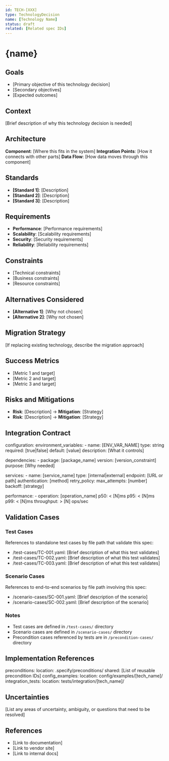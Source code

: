 ```yaml
---
id: TECH-[XXX]
type: TechnologyDecision
name: [Technology Name]
status: draft
related: [Related spec IDs]
---
```

# {name}

## Goals
- [Primary objective of this technology decision]
- [Secondary objectives]
- [Expected outcomes]

## Context
[Brief description of why this technology decision is needed]

## Architecture
**Component**: [Where this fits in the system]
**Integration Points**: [How it connects with other parts]
**Data Flow**: [How data moves through this component]

## Standards
- **[Standard 1]**: [Description]
- **[Standard 2]**: [Description]
- **[Standard 3]**: [Description]

## Requirements
- **Performance**: [Performance requirements]
- **Scalability**: [Scalability requirements]
- **Security**: [Security requirements]
- **Reliability**: [Reliability requirements]

## Constraints
- [Technical constraints]
- [Business constraints]
- [Resource constraints]

## Alternatives Considered
- **[Alternative 1]**: [Why not chosen]
- **[Alternative 2]**: [Why not chosen]

## Migration Strategy
[If replacing existing technology, describe the migration approach]

## Success Metrics
- [Metric 1 and target]
- [Metric 2 and target]
- [Metric 3 and target]

## Risks and Mitigations
- **Risk**: [Description] → **Mitigation**: [Strategy]
- **Risk**: [Description] → **Mitigation**: [Strategy]

## Integration Contract
configuration:
  environment_variables:
    - name: [ENV_VAR_NAME]
      type: string
      required: [true|false]
      default: [value]
      description: [What it controls]

  dependencies:
    - package: [package_name]
      version: [version_constraint]
      purpose: [Why needed]

  services:
    - name: [service_name]
      type: [internal|external]
      endpoint: [URL or path]
      authentication: [method]
      retry_policy:
        max_attempts: [number]
        backoff: [strategy]

  performance:
    - operation: [operation_name]
      p50: < [N]ms
      p95: < [N]ms
      p99: < [N]ms
      throughput: > [N] ops/sec

## Validation Cases

### Test Cases
References to standalone test cases by file path that validate this spec:
- /test-cases/TC-001.yaml: [Brief description of what this test validates]
- /test-cases/TC-002.yaml: [Brief description of what this test validates]
- /test-cases/TC-003.yaml: [Brief description of what this test validates]

### Scenario Cases
References to end-to-end scenarios by file path involving this spec:
- /scenario-cases/SC-001.yaml: [Brief description of the scenario]
- /scenario-cases/SC-002.yaml: [Brief description of the scenario]

### Notes
- Test cases are defined in `/test-cases/` directory
- Scenario cases are defined in `/scenario-cases/` directory
- Precondition cases referenced by tests are in `/precondition-cases/` directory

## Implementation References
preconditions:
  location: .specify/preconditions/
  shared: [List of reusable precondition IDs]
config_examples:
  location: config/examples/[tech_name]/
integration_tests:
  location: tests/integration/[tech_name]/

## Uncertainties
[List any areas of uncertainty, ambiguity, or questions that need to be resolved]

## References
- [Link to documentation]
- [Link to vendor site]
- [Link to internal docs]
